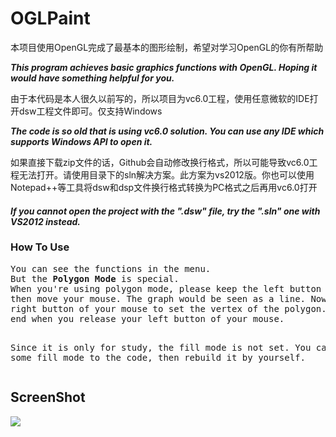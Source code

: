 <h1> OGLPaint </h1>

<p>本项目使用OpenGL完成了最基本的图形绘制，希望对学习OpenGL的你有所帮助</p>
<p><b><i>This program achieves basic graphics functions with OpenGL. Hoping it would have something helpful for you.</i></b></p>
<p>由于本代码是本人很久以前写的，所以项目为vc6.0工程，使用任意微软的IDE打开dsw工程文件即可。仅支持Windows</p>
<p><b><i>The code is so old that is using vc6.0 solution. You can use any IDE which supports Windows API to open it.</i></b></p>

<p> 如果直接下载zip文件的话，Github会自动修改换行格式，所以可能导致vc6.0工程无法打开。请使用目录下的sln解决方案。此方案为vs2012版。你也可以使用Notepad++等工具将dsw和dsp文件换行格式转换为PC格式之后再用vc6.0打开 </p>

<h4><b><i>If you cannot open the project with the ".dsw" file, try the ".sln" one with VS2012 instead.</i></b><h4>

<h3> How To Use </h3>
<pre>
You can see the functions in the menu.
But the <b>Polygon Mode</b> is special.
When you're using polygon mode, please keep the left button of your mouse down, 
then move your mouse. The graph would be seen as a line. Now you can click the 
right button of your mouse to set the vertex of the polygon. The process would 
end when you release your left button of your mouse.

Since it is only for study, the fill mode is not set. 
You can add some fill mode to the code, then rebuild it by yourself.
</pre>

<h2>ScreenShot</h2>
<p><img src="https://raw.github.com/wysaid/OGLPaint/master/shortcut.jpg"></p>
